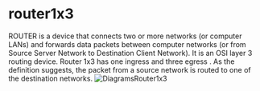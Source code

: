 # router1x3
ROUTER is a device that connects two or more networks (or computer LANs) and forwards data packets between computer networks (or from Source Server Network to Destination Client Network). It is an OSI layer 3 routing device. Router 1x3 has one ingress  and three egress . As the definition suggests, the packet from a source network is routed to one of the destination networks.
![DiagramsRouter1x3](https://github.com/user-attachments/assets/8bd15fa7-7245-4482-b489-fd1a7a3dc509)
